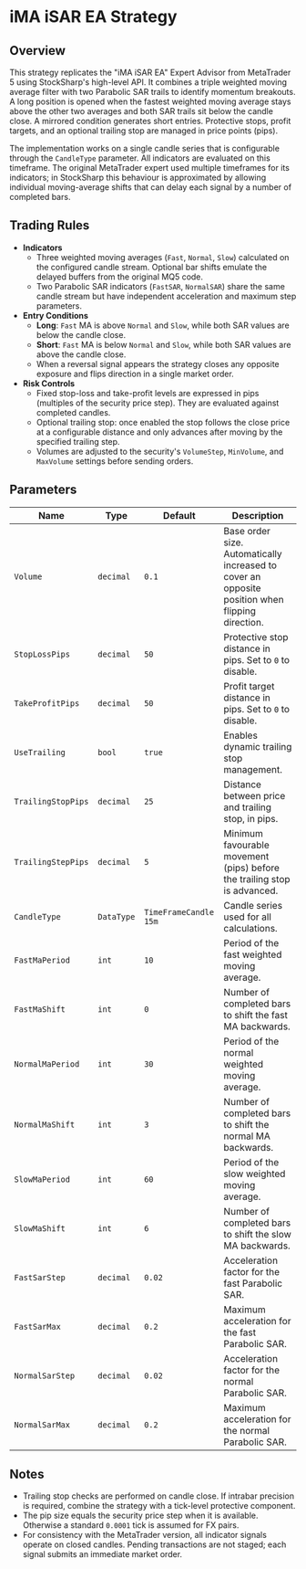 # iMA iSAR EA Strategy

## Overview
This strategy replicates the "iMA iSAR EA" Expert Advisor from MetaTrader 5 using StockSharp's high-level API. It combines a triple weighted moving average filter with two Parabolic SAR trails to identify momentum breakouts. A long position is opened when the fastest weighted moving average stays above the other two averages and both SAR trails sit below the candle close. A mirrored condition generates short entries. Protective stops, profit targets, and an optional trailing stop are managed in price points (pips).

The implementation works on a single candle series that is configurable through the `CandleType` parameter. All indicators are evaluated on this timeframe. The original MetaTrader expert used multiple timeframes for its indicators; in StockSharp this behaviour is approximated by allowing individual moving-average shifts that can delay each signal by a number of completed bars.

## Trading Rules
- **Indicators**
  - Three weighted moving averages (`Fast`, `Normal`, `Slow`) calculated on the configured candle stream. Optional bar shifts emulate the delayed buffers from the original MQ5 code.
  - Two Parabolic SAR indicators (`FastSAR`, `NormalSAR`) share the same candle stream but have independent acceleration and maximum step parameters.
- **Entry Conditions**
  - **Long**: `Fast` MA is above `Normal` and `Slow`, while both SAR values are below the candle close.
  - **Short**: `Fast` MA is below `Normal` and `Slow`, while both SAR values are above the candle close.
  - When a reversal signal appears the strategy closes any opposite exposure and flips direction in a single market order.
- **Risk Controls**
  - Fixed stop-loss and take-profit levels are expressed in pips (multiples of the security price step). They are evaluated against completed candles.
  - Optional trailing stop: once enabled the stop follows the close price at a configurable distance and only advances after moving by the specified trailing step.
  - Volumes are adjusted to the security's `VolumeStep`, `MinVolume`, and `MaxVolume` settings before sending orders.

## Parameters
| Name | Type | Default | Description |
|------|------|---------|-------------|
| `Volume` | `decimal` | `0.1` | Base order size. Automatically increased to cover an opposite position when flipping direction. |
| `StopLossPips` | `decimal` | `50` | Protective stop distance in pips. Set to `0` to disable. |
| `TakeProfitPips` | `decimal` | `50` | Profit target distance in pips. Set to `0` to disable. |
| `UseTrailing` | `bool` | `true` | Enables dynamic trailing stop management. |
| `TrailingStopPips` | `decimal` | `25` | Distance between price and trailing stop, in pips. |
| `TrailingStepPips` | `decimal` | `5` | Minimum favourable movement (pips) before the trailing stop is advanced. |
| `CandleType` | `DataType` | `TimeFrameCandle 15m` | Candle series used for all calculations. |
| `FastMaPeriod` | `int` | `10` | Period of the fast weighted moving average. |
| `FastMaShift` | `int` | `0` | Number of completed bars to shift the fast MA backwards. |
| `NormalMaPeriod` | `int` | `30` | Period of the normal weighted moving average. |
| `NormalMaShift` | `int` | `3` | Number of completed bars to shift the normal MA backwards. |
| `SlowMaPeriod` | `int` | `60` | Period of the slow weighted moving average. |
| `SlowMaShift` | `int` | `6` | Number of completed bars to shift the slow MA backwards. |
| `FastSarStep` | `decimal` | `0.02` | Acceleration factor for the fast Parabolic SAR. |
| `FastSarMax` | `decimal` | `0.2` | Maximum acceleration for the fast Parabolic SAR. |
| `NormalSarStep` | `decimal` | `0.02` | Acceleration factor for the normal Parabolic SAR. |
| `NormalSarMax` | `decimal` | `0.2` | Maximum acceleration for the normal Parabolic SAR. |

## Notes
- Trailing stop checks are performed on candle close. If intrabar precision is required, combine the strategy with a tick-level protective component.
- The pip size equals the security price step when it is available. Otherwise a standard `0.0001` tick is assumed for FX pairs.
- For consistency with the MetaTrader version, all indicator signals operate on closed candles. Pending transactions are not staged; each signal submits an immediate market order.
